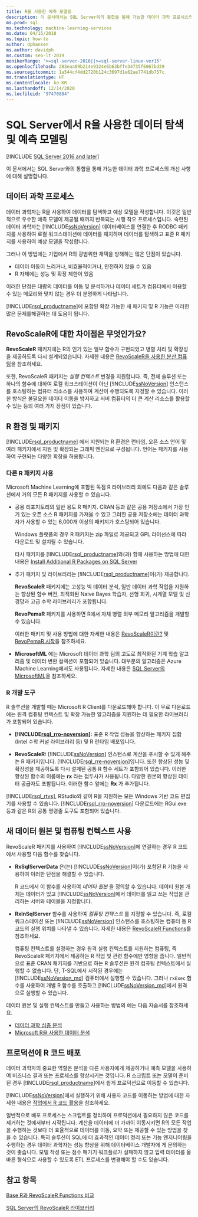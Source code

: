 ```yaml
---
title: R을 사용한 예측 모델링
description: 이 문서에서는 SQL Server와의 통합을 통해 가능한 데이터 과학 프로세스의 개선 사항에 대해 설명합니다.
ms.prod: sql
ms.technology: machine-learning-services
ms.date: 04/15/2018
ms.topic: how-to
author: dphansen
ms.author: davidph
ms.custom: seo-lt-2019
monikerRange: '>=sql-server-2016||>=sql-server-linux-ver15'
ms.openlocfilehash: 283eaa89b214e9324e6b63bffe34735f6067bd39
ms.sourcegitcommit: 1a544cf4dd2720b124c3697d1e62ae7741db757c
ms.translationtype: HT
ms.contentlocale: ko-KR
ms.lasthandoff: 12/14/2020
ms.locfileid: "97470884"
---
```

# <a name="data-exploration-and-predictive-modeling-with-r-in-sql-server"></a>SQL Server에서 R을 사용한 데이터 탐색 및 예측 모델링
[!INCLUDE [SQL Server 2016 and later](../../includes/applies-to-version/sqlserver2016.md)]

이 문서에서는 SQL Server와의 통합을 통해 가능한 데이터 과학 프로세스의 개선 사항에 대해 설명합니다.

## <a name="the-data-science-process"></a>데이터 과학 프로세스

데이터 과학자는 R을 사용하여 데이터를 탐색하고 예상 모델을 작성합니다. 이것은 일반적으로 우수한 예측 모델이 제공될 때까지 반복되는 시행 착오 프로세스입니다. 숙련된 데이터 과학자는 [!INCLUDE[ssNoVersion](../../includes/ssnoversion-md.md)] 데이터베이스를 연결한 후 RODBC 패키지를 사용하여 로컬 워크스테이션에 데이터를 패치하며 데이터를 탐색하고 표준 R 패키지를 사용하여 예상 모델을 작성합니다.

그러나 이 방법에는 기업에서 R의 광범위한 채택을 방해하는 많은 단점이 있습니다. 

+ 데이터 이동이 느리거나, 비효율적이거나, 안전하지 않을 수 있음
+ R 자체에는 성능 및 확장 제한이 있음

이러한 단점은 대량의 데이터를 이동 및 분석하거나 데이터 세트가 컴퓨터에서 이용할 수 있는 메모리와 맞지 않는 경우 더 분명하게 나타납니다.

[!INCLUDE[rsql_productname](../../includes/rsql-productname-md.md)]에 포함된 확장 가능한 새 패키지 및 R 기능은 이러한 많은 문제를해결하는 데 도움이 됩니다. 

## <a name="whats-different-about-revoscaler"></a>RevoScaleR에 대한 차이점은 무엇인가요?

**RevoScaleR** 패키지에는 R의 인기 있는 일부 함수가 구현되었고 병렬 처리 및 확장성을 제공하도록 다시 설계되었습니다. 자세한 내용은 [RevoScaleR을 사용한 분산 컴퓨팅](/machine-learning-server/r/how-to-revoscaler-distributed-computing)을 참조하세요.

또한, RevoScaleR 패키지는 *실행 컨텍스트* 변경을 지원합니다. 즉, 전체 솔루션 또는 하나의 함수에 대하여 로컬 워크스테이션이 아닌 [!INCLUDE[ssNoVersion](../../includes/ssnoversion-md.md)] 인스턴스를 호스팅하는 컴퓨터 리소스를 사용하여 계산이 수행되도록 지정할 수 있습니다. 이러한 방식은 불필요한 데이터 이동을 방지하고 서버 컴퓨터의 더 큰 계산 리소스를 활용할 수 있는 등의 여러 가지 장점이 있습니다.

## <a name="r-environment-and-packages"></a>R 환경 및 패키지

[!INCLUDE[rsql_productname](../../includes/rsql-productname-md.md)] 에서 지원되는 R 환경은 런타임, 오픈 소스 언어 및 여러 패키지에서 지원 및 확장되는 그래픽 엔진으로 구성됩니다. 언어는 패키지를 사용하여 구현되는 다양한 확장을 허용합니다.  

### <a name="using-other-r-packages"></a>다른 R 패키지 사용

Microsoft Machine Learning에 포함된 독점 R 라이브러리 외에도 다음과 같은 솔루션에서 거의 모든 R 패키지를 사용할 수 있습니다.

+ 공용 리포지토리의 일반 용도 R 패키지. CRAN 등과 같은 공용 저장소에서 가장 인기 있는 오픈 소스 R 패키지를 가져올 수 있고 그러한 공용 저장소에는 데이터 과학자가 사용할 수 있는 6,000개 이상의 패키지가 호스팅되어 있습니다.
  
  Windows 플랫폼의 경우 R 패키지는 zip 파일로 제공되고 GPL 라이선스에 따라 다운로드 및 설치될 수 있습니다.  
  
  타사 패키지를 [!INCLUDE[rsql_productname](../../includes/rsql-productname-md.md)]와(과) 함께 사용하는 방법에 대한 내용은 [Install Additional R Packages on SQL Server](../../machine-learning/package-management/install-additional-r-packages-on-sql-server.md)  
  
+ 추가 패키지 및 라이브러리는 [!INCLUDE[rsql_productname](../../includes/rsql-productname-md.md)]이(가) 제공합니다.
  
     **RevoScaleR** 패키지에는 고성능 빅 데이터 분석, 일반 데이터 과학 작업을 지원하는 향상된 함수 버전, 최적화된 Naive Bayes 학습자, 선형 회귀, 시계열 모델 및 신경망과 고급 수학 라이브러리가 포함됩니다.  
  
     **RevoPemaR** 패키지를 사용하면 R에서 자체 병렬 외부 메모리 알고리즘을 개발할 수 있습니다.  
  
     이러한 패키지 및 사용 방법에 대한 자세한 내용은 [RevoScaleR이란?](/machine-learning-server/r/concept-what-is-revoscaler) 및 [RevoPemaR 시작](/machine-learning-server/r/how-to-developer-pemar)을 참조하세요. 

+ **MicrosoftML** 에는 Microsoft 데이터 과학 팀의 고도로 최적화된 기계 학습 알고리즘 및 데이터 변환 컬렉션이 포함되어 있습니다. 대부분의 알고리즘은 Azure Machine Learning에서도 사용됩니다. 자세한 내용은 [SQL Server의 MicrosoftML](ref-r-microsoftml.md)을 참조하세요.

### <a name="r-development-tools"></a>R 개발 도구

R 솔루션을 개발할 때는 Microsoft R Client를 다운로드해야 합니다. 이 무료 다운로드에는 원격 컴퓨팅 컨텍스트 및 확장 가능한 알고리즘을 지원하는 데 필요한 라이브러리가 포함되어 있습니다.

+ **[!INCLUDE[rsql_rro-noversion](../../includes/rsql-rro-noversion-md.md)]:** 표준 R 작업 성능을 향상하는 패키지 집합(Intel 수학 커널 라이브러리 등) 및 R 런타임 배포입니다.  
  
+ **RevoScaleR:** [!INCLUDE[ssNoVersion](../../includes/ssnoversion-md.md)] 인스턴스로 계산을 푸시할 수 있게 해주는 R 패키지입니다. [!INCLUDE[rsql_rre-noversion](../../includes/rsql-rre-noversion-md.md)]입니다. 또한 향상된 성능 및 확장성을 제공하도록 다시 설계된 공통 R 함수 세트가 포함되어 있습니다. 이러한 향상된 함수의 이름에는 **rx** 라는 접두사가 사용됩니다. 다양한 원본의 향상된 데이터 공급자도 포함됩니다. 이러한 함수 앞에는 **Rx** 가 추가됩니다.

[!INCLUDE[rsql_rtvs](../../includes/rsql-rtvs-md.md)], RStudio와 같이 R을 지원하는 모든 Windows 기반 코드 편집기를 사용할 수 있습니다. [!INCLUDE[rsql_rro-noversion](../../includes/rsql-rro-noversion-md.md)] 다운로드에는 RGui.exe 등과 같은 R의 공통 명령줄 도구도 포함되어 있습니다.

## <a name="use-new-data-sources-and-compute-contexts"></a>새 데이터 원본 및 컴퓨팅 컨텍스트 사용

RevoScaleR 패키지를 사용하여 [!INCLUDE[ssNoVersion](../../includes/ssnoversion-md.md)]에 연결하는 경우 R 코드에서 사용할 다음 함수를 찾습니다.

+ **RxSqlServerData** 은(는) [!INCLUDE[ssNoVersion](../../includes/ssnoversion-md.md)]이(가) 포함된 R 기능을 사용하여 이러한 단점을 해결할 수 있습니다.
  
     R 코드에서 이 함수를 사용하여 *데이터 원본* 을 정의할 수 있습니다. 데이터 원본 개체는 데이터가 있고 [!INCLUDE[ssNoVersion](../../includes/ssnoversion-md.md)]에서 데이터를 읽고 쓰는 작업을 관리하는 서버와 테이블을 지정합니다.
  
-   **RxInSqlServer** 함수를 사용하여 *컴퓨팅 컨텍스트* 를 지정할 수 있습니다.  즉, 로컬 워크스테이션 또는 [!INCLUDE[ssNoVersion](../../includes/ssnoversion-md.md)] 인스턴스를 호스팅하는 컴퓨터 등 R 코드의 실행 위치를 나타낼 수 있습니다.  자세한 내용은 [RevoScaleR Functions](/machine-learning-server/r-reference/revoscaler/revoscaler)를 참조하세요.
  
     컴퓨팅 컨텍스트를 설정하는 경우 원격 실행 컨텍스트를 지원하는 컴퓨팅, 즉 RevoScaleR 패키지에서 제공하는 R 작업 및 관련 함수에만 영향을 줍니다. 일반적으로 표준 CRAN 패키지를 기반으로 하는 R 솔루션은 원격 컴퓨팅 컨텍스트에서 실행할 수 없습니다. 단, T-SQL에서 시작된 경우에는 [!INCLUDE[ssNoVersion_md](../../includes/ssnoversion-md.md)] 컴퓨터에서 실행할 수 있습니다. 그러나 `rxExec` 함수를 사용하여 개별 R 함수를 호출하고 [!INCLUDE[ssNoVersion_md](../../includes/ssnoversion-md.md)]에서 원격으로 실행할 수 있습니다.

데이터 원본 및 실행 컨텍스트를 만들고 사용하는 방법의 예는 다음 자습서를 참조하세요.

+ [데이터 과학 심층 분석](../../machine-learning/tutorials/deepdive-data-science-deep-dive-using-the-revoscaler-packages.md)  
+  [Microsoft R을 사용한 데이터 분석](/machine-learning-server/r/how-to-introduction)

## <a name="deploy-r-code-to-production"></a>프로덕션에 R 코드 배포

데이터 과학자의 중요한 역할은 분석을 다른 사용자에게 제공하거나 예측 모델을 사용하여 비즈니스 결과 또는 프로세스를 향상시키는 것입니다. R 스크립트 또는 모델이 준비된 경우 [!INCLUDE[rsql_productname](../../includes/rsql-productname-md.md)]에서 쉽게 프로덕션으로 이동할 수 있습니다.

[!INCLUDE[ssNoVersion](../../includes/ssnoversion-md.md)]에서 실행하기 위해 사용자 코드를 이동하는 방법에 대한 자세한 내용은 [작업에서 R 코드 활용](../../machine-learning/r/operationalizing-your-r-code.md)을 참조하세요.

일반적으로 배포 프로세스는 스크립트를 정리하여 프로덕션에서 필요하지 않은 코드를 제거하는 것에서부터 시작됩니다. 계산을 데이터에 더 가까이 이동시키면 R의 모든 작업을 수행하는 것보다 더 효율적으로 데이터를 이동, 요약 또는 제공할 수 있는 방법을 찾을 수 있습니다. 특히 솔루션이 SQL에 더 효과적인 데이터 정리 또는 기능 엔지니어링을 수행하는 경우 데이터 과학자는 성능 향상을 위해 데이터베이스 개발자에 게 문의하는 것이 좋습니다. 모델 작성 또는 점수 매기기 워크플로가 실패하지 않고 입력 데이터를 올바른 형식으로 사용할 수 있도록 ETL 프로세스를 변경해야 할 수도 있습니다.

## <a name="see-also"></a>참고 항목

[Base R과 RevoScaleR Functions 비교](/machine-learning-server/r-reference/revoscaler/revoscaler-compared-to-base-r)

[SQL Server의 RevoScaleR 라이브러리](ref-r-revoscaler.md)